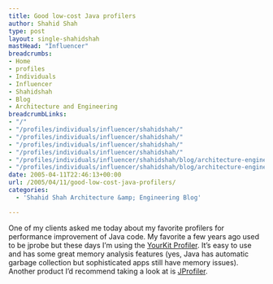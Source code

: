 ```yaml
---
title: Good low-cost Java profilers
author: Shahid Shah
type: post
layout: single-shahidshah
mastHead: "Influencer"
breadcrumbs:
- Home
- profiles
- Individuals
- Influencer
- Shahidshah
- Blog
- Architecture and Engineering
breadcrumbLinks:
- "/"
- "/profiles/individuals/influencer/shahidshah/"
- "/profiles/individuals/influencer/shahidshah/"
- "/profiles/individuals/influencer/shahidshah/"
- "/profiles/individuals/influencer/shahidshah/"
- "/profiles/individuals/influencer/shahidshah/blog/architecture-engineering/"
- "/profiles/individuals/influencer/shahidshah/blog/architecture-engineering/"
date: 2005-04-11T22:46:13+00:00
url: /2005/04/11/good-low-cost-java-profilers/
categories:
  - 'Shahid Shah Architecture &amp; Engineering Blog'

---
```

One of my clients asked me today about my favorite profilers for performance improvement of Java code. My favorite a few years ago used to be jprobe but these days I&#8217;m using the [YourKit Profiler][1]. It&#8217;s easy to use and has some great memory analysis features (yes, Java has automatic garbage collection but sophisticated apps still have memory issues). Another product I&#8217;d recommend taking a look at is [JProfiler][2].

 [1]: http://www.yourkit.com/features/index.jsp
 [2]: http://www.ej-technologies.com/products/jprofiler/overview.html